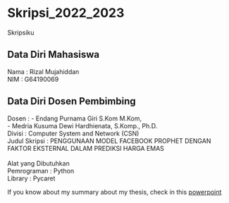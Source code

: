 # Skripsi_2022_2023

Skripsiku

## Data Diri Mahasiswa

Nama : Rizal Mujahiddan <br>
NIM : G64190069<br>

## Data Diri Dosen Pembimbing

Dosen : - Endang Purnama Giri S.Kom M.Kom,<br>
        - Medria Kusuma Dewi Hardhienata, S.Komp., Ph.D.<br>
Divisi : Computer System and Network (CSN) <br>
Judul Skripsi : PENGGUNAAN MODEL FACEBOOK PROPHET DENGAN FAKTOR EKSTERNAL DALAM PREDIKSI HARGA EMAS<br>
<br>
Alat yang Dibutuhkan <br>
Pemrograman : Python<br>
Library : Pycaret

If you know about my summary about my thesis, check in this [powerpoint](../G64190069_Seminar_Hasil.pptx)

